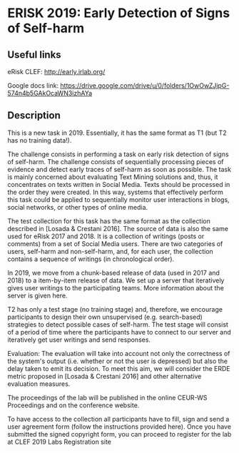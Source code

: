 # ERISK 2019: Early Detection of Signs of Self-harm

<h2> Useful links </h2>

eRisk CLEF: http://early.irlab.org/

Google docs link: https://drive.google.com/drive/u/0/folders/1OwOwZJjpG-574n4b5GAkOcaWN3izhAYa


<h2>Description</h2>

This is a new task in 2019. Essentially, it has the same format as T1 (but T2 has no training data!).

The challenge consists in performing a task on early risk detection of signs of self-harm. The challenge consists of sequentially processing pieces of evidence and detect early traces of self-harm as soon as possible. The task is mainly concerned about evaluating Text Mining solutions and, thus, it concentrates on texts written in Social Media. Texts should be processed in the order they were created. In this way, systems that effectively perform this task could be applied to sequentially monitor user interactions in blogs, social networks, or other types of online media.

The test collection for this task has the same format as the collection described in [Losada & Crestani 2016]. The source of data is also the same used for eRisk 2017 and 2018. It is a collection of writings (posts or comments) from a set of Social Media users. There are two categories of users, self-harm and non-self-harm, and, for each user, the collection contains a sequence of writings (in chronological order).

In 2019, we move from a chunk-based release of data (used in 2017 and 2018) to a item-by-item release of data. We set up a server that iteratively gives user writings to the participating teams. More information about the server is given here.

T2 has only a test stage (no training stage) and, therefore, we encourage participants to design their own unsupervised (e.g. search-based) strategies to detect possible cases of self-harm. The test stage will consist of a period of time where the participants have to connect to our server and iteratively get user writings and send responses.

Evaluation: The evaluation will take into account not only the correctness of the system's output (i.e. whether or not the user is depressed) but also the delay taken to emit its decision. To meet this aim, we will consider the ERDE metric proposed in [Losada & Crestani 2016] and other alternative evaluation measures.

The proceedings of the lab will be published in the online CEUR-WS Proceedings and on the conference website.

To have access to the collection all participants have to fill, sign and send a user agreement form (follow the instructions provided here). Once you have submitted the signed copyright form, you can proceed to register for the lab at CLEF 2019 Labs Registration site
